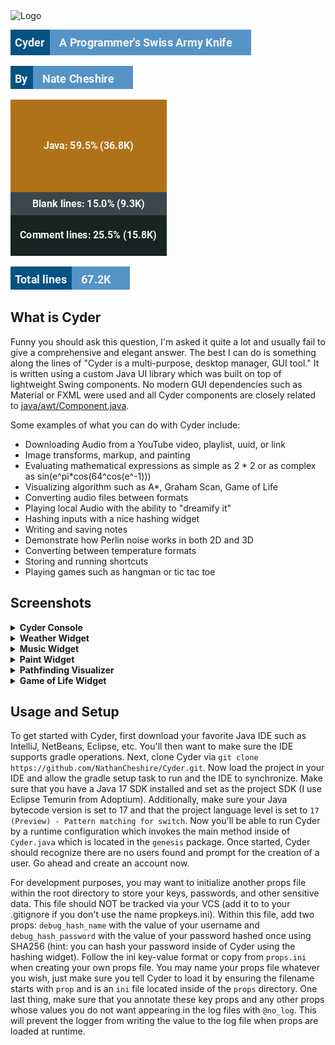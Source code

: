 <img src="https://user-images.githubusercontent.com/60986919/171057466-8197f0c7-f908-4cb0-8978-deab86a79eac.png" alt="Logo" width="150">

![](./actions/tagline.png)

![](./actions/author.png)

![](./actions/stats.png)

![](./actions/total.png)

## What is Cyder

Funny you should ask this question, I'm asked it quite a lot and usually fail to give a comprehensive and elegant
answer. The best I can do is something along the lines of "Cyder is a multi-purpose, desktop manager, GUI tool." It is
written using a custom Java UI library which was built on top of lightweight Swing components. No modern GUI
dependencies such as Material or FXML were used and all Cyder components are closely related
to [java/awt/Component.java](https://developer.classpath.org/doc/java/awt/Component-source.html).

Some examples of what you can do with Cyder include:

* Downloading Audio from a YouTube video, playlist, uuid, or link
* Image transforms, markup, and painting
* Evaluating mathematical expressions as simple as 2 * 2 or as complex as sin(e^pi*cos(64^cos(e^-1)))
* Visualizing algorithm such as A*, Graham Scan, Game of Life
* Converting audio files between formats
* Playing local Audio with the ability to "dreamify it"
* Hashing inputs with a nice hashing widget
* Writing and saving notes
* Demonstrate how Perlin noise works in both 2D and 3D
* Converting between temperature formats
* Storing and running shortcuts
* Playing games such as hangman or tic tac toe

## Screenshots

<details>
<summary><b>Cyder Console</b></summary>
<br>
<img src="https://user-images.githubusercontent.com/60986919/170841022-1e70ebb9-437e-4a47-bbba-abeaa75c8b1d.png" alt="Liminal Cyder" width="700">
</details>

<details>
<summary><b>Weather Widget</b></summary>
<br>
<img src="https://user-images.githubusercontent.com/60986919/170841041-cf1f7ddb-c40a-4d18-b1b6-cf8478bdee4c.png" alt="Weather" width="400">
</details>

<details>
<summary><b>Music Widget</b></summary>
<br>
<img src="https://user-images.githubusercontent.com/60986919/170841148-997aefce-6e8f-4423-9e44-94e4539c3441.png" alt="Music" width="400">
</details>

<details>
<summary><b>Paint Widget</b></summary>
<br>
<img src="https://user-images.githubusercontent.com/60986919/158036314-055f87d4-b21c-4eec-a92c-d65561c75483.png" alt="Paint widget" width="600">
<img src="https://user-images.githubusercontent.com/60986919/158036316-0abe20d4-3414-40e9-8da5-5ec83430d54d.png" alt="Paint widget controls" width="600">
</details>

<details>
<summary><b>Pathfinding Visualizer</b></summary>
<p>
<br>
  
https://user-images.githubusercontent.com/60986919/160253262-8b10844a-6385-4328-ab84-961d05777526.mp4
  
</p>
</details>

<details>
<summary><b>Game of Life Widget</b></summary>
<p>
<br>
  
https://user-images.githubusercontent.com/60986919/161394292-cb7bf459-d405-4efc-8ea1-33a127036a69.mp4
  
</p>
</details>

## Usage and Setup

To get started with Cyder, first download your favorite Java IDE such as IntelliJ, NetBeans, Eclipse, etc. You'll then
want to make sure the IDE supports gradle operations. Next, clone Cyder via
`git clone https://github.com/NathanCheshire/Cyder.git`. Now load the project in your IDE and allow the gradle setup
task to run and the IDE to synchronize. Make sure that you have a Java 17 SDK installed and set as the project SDK (I
use Eclipse Temurin from Adoptium). Additionally, make sure your Java bytecode version is set to 17 and that the project
language level is set to `17 (Preview) - Pattern matching for switch`. Now you'll be able to run Cyder by a runtime
configuration which invokes the main method inside of `Cyder.java` which is located in the `genesis` package. Once
started, Cyder should recognize there are no users found and prompt for the creation of a user. Go ahead and create an
account now.

For development purposes, you may want to initialize another props file within the root directory to store your keys,
passwords, and other sensitive data. This file should NOT be tracked via your VCS (add it to to your .gitignore if you
don't use the name propkeys.ini). Within this file, add two props: `debug_hash_name` with the value of your username
and `debug_hash_password` with the value of your password hashed once using SHA256 (hint: you can hash your password
inside of Cyder using the hashing widget). Follow the ini key-value format or copy from `props.ini` when creating your
own props file. You may name your props file whatever you wish, just make sure you tell Cyder to load it by ensuring the
filename starts with `prop` and is an `ini` file located inside of the `props` directory. One last thing, make sure that
you annotate these key props and any other props whose values you do not want appearing in the log files with `@no_log`.
This will prevent the logger from writing the value to the log file when props are loaded at runtime.
